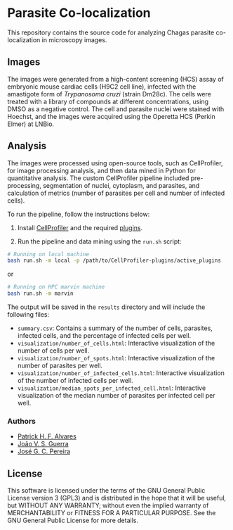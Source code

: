 # Parasite Co-localization

This repository contains the source code for analyzing Chagas parasite co-localization in microscopy images.

## Images

The images were generated from a high-content screening (HCS) assay of embryonic mouse cardiac cells (H9C2 cell line), infected with the amastigote form of *Trypanosoma cruzi* (strain Dm28c). The cells were treated with a library of compounds at different concentrations, using DMSO as a negative control. The cell and parasite nuclei were stained with Hoechst, and the images were acquired using the Operetta HCS (Perkin Elmer) at LNBio.

## Analysis

The images were processed using open-source tools, such as CellProfiler, for image processing analysis, and then data mined in Python for quantitative analysis. The custom CellProfiler pipeline included pre-processing, segmentation of nuclei, cytoplasm, and parasites, and calculation of metrics (number of parasites per cell and number of infected cells).

To run the pipeline, follow the instructions below:

1. Install [CellProfiler](https://cellprofiler.org/releases/) and the required [plugins](https://github.com/cnpem/lnbio-bioimage-analysis/blob/main/cellprofiler/INSTALLATION.md#cellprofiler-plugins).

2. Run the pipeline and data mining using the `run.sh` script:

```bash
# Running on local machine
bash run.sh -m local -p /path/to/CellProfiler-plugins/active_plugins
```

or

```bash
# Running on HPC marvin machine
bash run.sh -m marvin
```

The output will be saved in the `results` directory and will include the following files:

- `summary.csv`: Contains a summary of the number of cells, parasites, infected cells, and the percentage of infected cells per well.
- `visualization/number_of_cells.html`: Interactive visualization of the number of cells per well.
- `visualization/number_of_spots.html`: Interactive visualization of the number of parasites per well.
- `visualization/number_of_infected_cells.html`: Interactive visualization of the number of infected cells per well.
- `visualization/median_spots_per_infected_cell.html`: Interactive visualization of the median number of parasites per infected cell per well.

### Authors

- [Patrick H. F. Alvares](https://github.com/PatrickHFA)
- [João V. S. Guerra](https://github.com/jvsguerra)
- [José G. C. Pereira](https://github.com/zgcarvalho)

## License

This software is licensed under the terms of the GNU General Public License version 3 (GPL3) and is distributed in the hope that it will be useful, but WITHOUT ANY WARRANTY; without even the implied warranty of MERCHANTABILITY or FITNESS FOR A PARTICULAR PURPOSE. See the GNU General Public License for more details.
